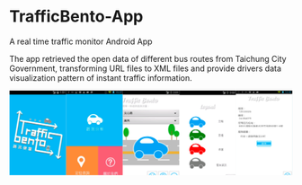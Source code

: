 # TrafficBento-App
A real time traffic monitor Android App

The app retrieved the open data of different bus routes from Taichung City Government, transforming URL files to XML files and provide drivers data visualization pattern of instant traffic information.

![image](https://github.com/s0161026/TrafficBento-App/blob/master/res/drawable/App-demo-picture.jpg)
